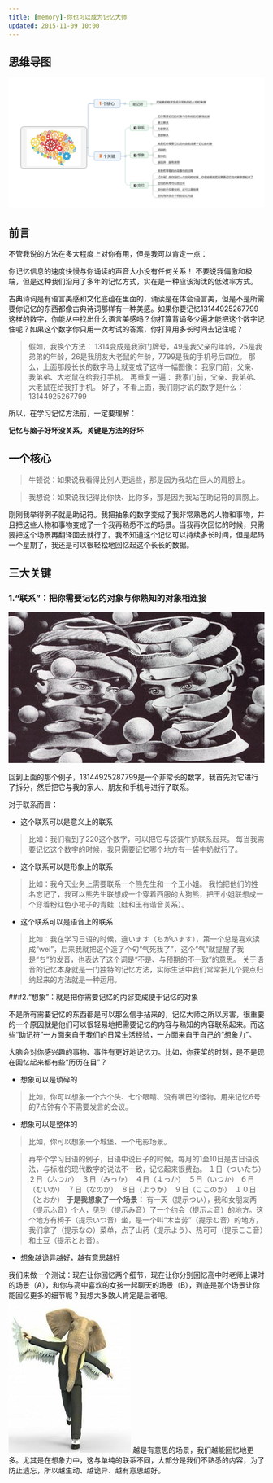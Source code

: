 ```yaml
---
title: [memory]-你也可以成为记忆大师
updated: 2015-11-09 10:00
---
```


## 思维导图

![思维导图](https://raw.githubusercontent.com/tudoubang/Bed/master/memory/memory-1.png)

## 前言

不管我说的方法在多大程度上对你有用，但是我可以肯定一点：
 
你记忆信息的速度快慢与你诵读的声音大小没有任何关系！
不要说我偏激和极端，但是这种我们沿用了多年的记忆方式，实在是一种应该淘汰的低效率方式。
 
古典诗词是有语言美感和文化底蕴在里面的，诵读是在体会语言美，但是不是所需要你记忆的东西都像古典诗词那样有一种美感。如果你要记忆13144925267799这样的数字，你能从中找出什么语言美感吗？你打算背诵多少遍才能把这个数字记住呢？如果这个数字你只用一次考试的答案，你打算用多长时间去记住呢？
 
>假如，我换个方法：
 1314变成是我家门牌号，49是我父亲的年龄，25是我弟弟的年龄，26是我朋友大老鼠的年龄，7799是我的手机号后四位。
那么，上面那段长长的数字马上就变成了这样一幅图像：
我家门前，父亲、我弟弟、大老鼠在给我打手机。
再重复一遍：
我家门前，父亲、我弟弟、大老鼠在给我打手机。
好了，不看上面，我们刚才说的数字是什么：13144925267799
 
所以，在学习记忆方法前，一定要理解：
 
**记忆与脑子好坏没关系，关键是方法的好坏**

## 一个核心

> 牛顿说：如果说我看得比别人更远些，那是因为我站在巨人的肩膀上。

> 我想说：如果说我记得比你快、比你多，那是因为我站在助记符的肩膀上。

刚刚我举得例子就是助记符。我把抽象的数字变成了我非常熟悉的人物和事物，并且把这些人物和事物变成了一个我再熟悉不过的场景。当我再次回忆的时候，只需要把这个场景再翻译回去就行了。我不知道这个记忆可以持续多长时间，但是起码一个星期了，我还是可以很轻松地回忆起这个长长的数据。


## 三大关键


### 1.“联系”：把你需要记忆的对象与你熟知的对象相连接


![信息本身就是交织相连的](https://raw.githubusercontent.com/tudoubang/Bed/master/memory/memory-2.png)

回到上面的那个例子，13144925287799是一个非常长的数字，我首先对它进行了拆分，然后把它与我的家人、朋友和手机号进行了联系。
 
对于联系而言：

* 这个联系可以是意义上的联系

> 比如：我们看到了220这个数字，可以把它与袋装牛奶联系起来。
每当我需要记忆这个数字的时候，我只需要记忆哪个地方有一袋牛奶就行了。


* 这个联系可以是形象上的联系


> 比如：我今天业务上需要联系一个熊先生和一个王小姐。
我怕把他们的姓名忘记了，我可以熊先生联想成一个穿着西服的大狗熊，把王小姐联想成一个穿着粉红色小裙子的青蛙（蛙和王有谐音关系）。


* 这个联系可以是语音上的联系


> 比如：我在学习日语的时候，違います（ちがいます），第一个总是喜欢读成“wei”，后来我就把这个造了个句“气死我了”，这个“气”就提醒了我是“ち”的发音，也表达了这个词是“不是、与预期的不一致”的意思。
关于语音的记忆本身就是一门独特的记忆方法，实际生活中我们常常把几个要点归纳起来的方法就是一种运用。

###2.“想象”：就是把你需要记忆的内容变成便于记忆的对象

不是所有需要记忆的东西都是可以那么信手拈来的，记忆大师之所以厉害，很重要的一个原因就是他们可以很轻易地把需要记忆的内容与熟知的内容联系起来。而这些“助记符”一方面来自于我们的日常生活经验，一方面来自于自己的“想象力”。
 
大脑会对你感兴趣的事物、事件有更好地记忆力。比如，你获奖的时刻，是不是现在回忆起来都有些“历历在目”？

* 想象可以是琐碎的


> 比如，你可以想象一个六个头、七个眼睛、没有嘴巴的怪物。用来记忆6号的7点钟有个不需要发言的会议。


* 想象可以是整体的


> 比如，你可以想象一个城堡、一个电影场景。

> 再举个学习日语的例子，日语中说日子的时候，每月的1至10日是古日语说法，与标准的现代数字的说法不一致，记忆起来很费劲。
１日（ついたち）　２日（ふつか）　３日（みっか）　４日（よっか）　５日（いつか）
６日（むいか）　７日（なのか）　８日（ようか）　９日（ここのか）　１０日（とおか）
**于是我想象了一个场景：**
有一天（提示つい），我和女朋友两（提示ふ音）个人，见到（提示み音）了一个约会（提示よ音）的地方。这个地方有椅子（提示いつ音）坐，是一个叫“木当劳”（提示む音）的地方，我们拿了（提示なの）菜单，点了山药（提示よう）、热可可（提示ここ音）和土豆（提示とお音）。


* 想象越诡异越好，越有意思越好

我们来做一个测试：现在让你回忆两个细节，现在让你分别回忆高中时老师上课时的场景（A），和你与高中喜欢的女孩一起聊天的场景（B），到底是那个场景让你能回忆更多的细节呢？我想大多数人肯定是后者吧。
![想象越诡异越好](https://raw.githubusercontent.com/tudoubang/Bed/master/memory/memory-3.png)
越是有意思的场景，我们越能回忆地更多。尤其是在想象力中，这与单纯的联系不同，大部分是我们不熟悉的内容，为了防止遗忘，所以越生动、越诡异、越有意思越好。